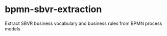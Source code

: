 # bpmn-sbvr-extraction
Extract SBVR business vocabulary and business rules from BPMN process models
